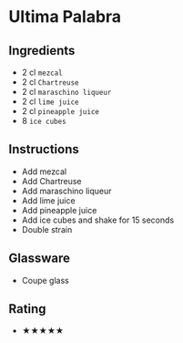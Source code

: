 # Ultima Palabra

## Ingredients
- 2 cl `mezcal`
- 2 cl `Chartreuse`
- 2 cl `maraschino liqueur`
- 2 cl `lime juice`
- 2 cl `pineapple juice`
- 8 `ice cubes`

## Instructions
- Add mezcal
- Add Chartreuse
- Add maraschino liqueur
- Add lime juice
- Add pineapple juice
- Add ice cubes and shake for 15 seconds
- Double strain

## Glassware
- Coupe glass

## Rating
- ★★★★★